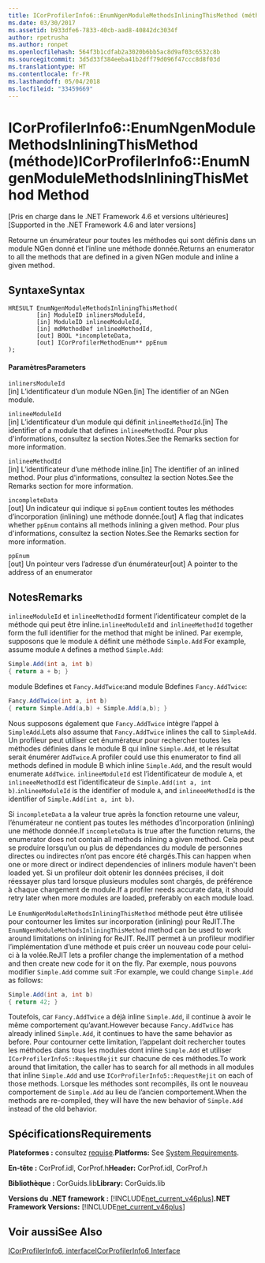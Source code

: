 ```yaml
---
title: ICorProfilerInfo6::EnumNgenModuleMethodsInliningThisMethod (méthode)
ms.date: 03/30/2017
ms.assetid: b933dfe6-7833-40cb-aad8-40842dc3034f
author: rpetrusha
ms.author: ronpet
ms.openlocfilehash: 564f3b1cdfab2a3020b6bb5ac8d9af03c6532c8b
ms.sourcegitcommit: 3d5d33f384eeba41b2dff79d096f47ccc8d8f03d
ms.translationtype: HT
ms.contentlocale: fr-FR
ms.lasthandoff: 05/04/2018
ms.locfileid: "33459669"
---
```

# <a name="icorprofilerinfo6enumngenmodulemethodsinliningthismethod-method"></a><span data-ttu-id="c8b72-102">ICorProfilerInfo6::EnumNgenModuleMethodsInliningThisMethod (méthode)</span><span class="sxs-lookup"><span data-stu-id="c8b72-102">ICorProfilerInfo6::EnumNgenModuleMethodsInliningThisMethod Method</span></span>
<span data-ttu-id="c8b72-103">[Pris en charge dans le .NET Framework 4.6 et versions ultérieures]</span><span class="sxs-lookup"><span data-stu-id="c8b72-103">[Supported in the .NET Framework 4.6 and later versions]</span></span>  
  
 <span data-ttu-id="c8b72-104">Retourne un énumérateur pour toutes les méthodes qui sont définis dans un module NGen donné et l’inline une méthode donnée.</span><span class="sxs-lookup"><span data-stu-id="c8b72-104">Returns an enumerator to all the methods that          are defined in  a given NGen module and          inline a given method.</span></span>  
  
## <a name="syntax"></a><span data-ttu-id="c8b72-105">Syntaxe</span><span class="sxs-lookup"><span data-stu-id="c8b72-105">Syntax</span></span>  
  
```  
HRESULT EnumNgenModuleMethodsInliningThisMethod(  
        [in] ModuleID inlinersModuleId,  
        [in] ModuleID inlineeModuleId,  
        [in] mdMethodDef inlineeMethodId,  
        [out] BOOL *incompleteData,  
        [out] ICorProfilerMethodEnum** ppEnum  
);  
```  
  
#### <a name="parameters"></a><span data-ttu-id="c8b72-106">Paramètres</span><span class="sxs-lookup"><span data-stu-id="c8b72-106">Parameters</span></span>  
 `inlinersModuleId`  
 <span data-ttu-id="c8b72-107">[in] L’identificateur d’un module NGen.</span><span class="sxs-lookup"><span data-stu-id="c8b72-107">[in] The identifier of an NGen module.</span></span>  
  
 `inlineeModuleId`  
 <span data-ttu-id="c8b72-108">[in] L’identificateur d’un module qui définit `inlineeMethodId`.</span><span class="sxs-lookup"><span data-stu-id="c8b72-108">[in] The identifier of a module that defines `inlineeMethodId`.</span></span> <span data-ttu-id="c8b72-109">Pour plus d'informations, consultez la section Notes.</span><span class="sxs-lookup"><span data-stu-id="c8b72-109">See the Remarks section for more information.</span></span>  
  
 `inlineeMethodId`  
 <span data-ttu-id="c8b72-110">[in] L’identificateur d’une méthode inline.</span><span class="sxs-lookup"><span data-stu-id="c8b72-110">[in] The identifier of an inlined method.</span></span> <span data-ttu-id="c8b72-111">Pour plus d'informations, consultez la section Notes.</span><span class="sxs-lookup"><span data-stu-id="c8b72-111">See the Remarks section for more information.</span></span>  
  
 `incompleteData`  
 <span data-ttu-id="c8b72-112">[out] Un indicateur qui indique si `ppEnum` contient toutes les méthodes d’incorporation (inlining) une méthode donnée.</span><span class="sxs-lookup"><span data-stu-id="c8b72-112">[out] A flag that indicates whether `ppEnum` contains all methods inlining a given method.</span></span>  <span data-ttu-id="c8b72-113">Pour plus d'informations, consultez la section Notes.</span><span class="sxs-lookup"><span data-stu-id="c8b72-113">See the Remarks section for more information.</span></span>  
  
 `ppEnum`  
 <span data-ttu-id="c8b72-114">[out] Un pointeur vers l’adresse d’un énumérateur</span><span class="sxs-lookup"><span data-stu-id="c8b72-114">[out] A pointer to the address of an enumerator</span></span>  
  
## <a name="remarks"></a><span data-ttu-id="c8b72-115">Notes</span><span class="sxs-lookup"><span data-stu-id="c8b72-115">Remarks</span></span>  
 <span data-ttu-id="c8b72-116">`inlineeModuleId` et `inlineeMethodId` forment l’identificateur complet de la méthode qui peut être inline.</span><span class="sxs-lookup"><span data-stu-id="c8b72-116">`inlineeModuleId` and `inlineeMethodId` together form the full identifier for the method that might be inlined.</span></span> <span data-ttu-id="c8b72-117">Par exemple, supposons que le module `A` définit une méthode `Simple.Add`:</span><span class="sxs-lookup"><span data-stu-id="c8b72-117">For example, assume module `A` defines a method `Simple.Add`:</span></span>  
  
```csharp  
Simple.Add(int a, int b)   
{ return a + b; }  
```  
  
 <span data-ttu-id="c8b72-118">module Bdefines et `Fancy.AddTwice`:</span><span class="sxs-lookup"><span data-stu-id="c8b72-118">and module Bdefines `Fancy.AddTwice`:</span></span>  
  
```csharp  
Fancy.AddTwice(int a, int b)   
{ return Simple.Add(a,b) + Simple.Add(a,b); }  
```  
  
 <span data-ttu-id="c8b72-119">Nous supposons également que `Fancy.AddTwice` intègre l’appel à `SimpleAdd`.</span><span class="sxs-lookup"><span data-stu-id="c8b72-119">Lets also assume that `Fancy.AddTwice` inlines the call to `SimpleAdd`.</span></span> <span data-ttu-id="c8b72-120">Un profileur peut utiliser cet énumérateur pour rechercher toutes les méthodes définies dans le module B qui inline `Simple.Add`, et le résultat serait énumérer `AddTwice`.</span><span class="sxs-lookup"><span data-stu-id="c8b72-120">A profiler could use this enumerator to find all methods defined in module B which inline `Simple.Add`, and the result would enumerate `AddTwice`.</span></span>  <span data-ttu-id="c8b72-121">`inlineeModuleId` est l’identificateur de module `A`, et `inlineeeMethodId` est l’identificateur de `Simple.Add(int a, int b)`.</span><span class="sxs-lookup"><span data-stu-id="c8b72-121">`inlineeModuleId` is the identifier of module `A`,   and `inlineeeMethodId` is the identifier of `Simple.Add(int a, int b)`.</span></span>  
  
 <span data-ttu-id="c8b72-122">Si `incompleteData` a la valeur true après la fonction retourne une valeur, l’énumérateur ne contient pas toutes les méthodes d’incorporation (inlining) une méthode donnée.</span><span class="sxs-lookup"><span data-stu-id="c8b72-122">If `incompleteData` is true after the function returns, the enumerator does not contain all methods inlining a given method.</span></span> <span data-ttu-id="c8b72-123">Cela peut se produire lorsqu’un ou plus de dépendances du module de personnes directes ou indirectes n’ont pas encore été chargés.</span><span class="sxs-lookup"><span data-stu-id="c8b72-123">This can happen when one or more direct or indirect dependencies of inliners module haven't been loaded yet.</span></span> <span data-ttu-id="c8b72-124">Si un profileur doit obtenir les données précises, il doit réessayer plus tard lorsque plusieurs modules sont chargés, de préférence à chaque chargement de module.</span><span class="sxs-lookup"><span data-stu-id="c8b72-124">If a profiler needs accurate data, it should retry later when more modules are loaded, preferably on each module load.</span></span>  
  
 <span data-ttu-id="c8b72-125">Le `EnumNgenModuleMethodsInliningThisMethod` méthode peut être utilisée pour contourner les limites sur incorporation (inlining) pour ReJIT.</span><span class="sxs-lookup"><span data-stu-id="c8b72-125">The `EnumNgenModuleMethodsInliningThisMethod` method can be used to work around limitations on inlining for ReJIT.</span></span> <span data-ttu-id="c8b72-126">ReJIT permet à un profileur modifier l’implémentation d’une méthode et puis créer un nouveau code pour celui-ci à la volée.</span><span class="sxs-lookup"><span data-stu-id="c8b72-126">ReJIT lets a profiler change the implementation of a method and then create new code for it on the fly.</span></span> <span data-ttu-id="c8b72-127">Par exemple, nous pouvons modifier `Simple.Add` comme suit :</span><span class="sxs-lookup"><span data-stu-id="c8b72-127">For example, we could change `Simple.Add` as follows:</span></span>  
  
```csharp  
Simple.Add(int a, int b)   
{ return 42; }  
```  
  
 <span data-ttu-id="c8b72-128">Toutefois, car `Fancy.AddTwice` a déjà inline `Simple.Add`, il continue à avoir le même comportement qu’avant.</span><span class="sxs-lookup"><span data-stu-id="c8b72-128">However because `Fancy.AddTwice` has already inlined `Simple.Add`, it continues to have the same behavior as before.</span></span> <span data-ttu-id="c8b72-129">Pour contourner cette limitation, l’appelant doit rechercher toutes les méthodes dans tous les modules dont inline `Simple.Add` et utiliser `ICorProfilerInfo5::RequestRejit` sur chacune de ces méthodes.</span><span class="sxs-lookup"><span data-stu-id="c8b72-129">To work around that limitation, the caller has to search for all methods in all modules that inline `Simple.Add` and use `ICorProfilerInfo5::RequestRejit` on each of those methods.</span></span> <span data-ttu-id="c8b72-130">Lorsque les méthodes sont recompilés, ils ont le nouveau comportement de `Simple.Add` au lieu de l’ancien comportement.</span><span class="sxs-lookup"><span data-stu-id="c8b72-130">When the methods are re-compiled, they will have the new behavior of `Simple.Add` instead of the old behavior.</span></span>  
  
## <a name="requirements"></a><span data-ttu-id="c8b72-131">Spécifications</span><span class="sxs-lookup"><span data-stu-id="c8b72-131">Requirements</span></span>  
 <span data-ttu-id="c8b72-132">**Plateformes :** consultez [requise](../../../../docs/framework/get-started/system-requirements.md).</span><span class="sxs-lookup"><span data-stu-id="c8b72-132">**Platforms:** See [System Requirements](../../../../docs/framework/get-started/system-requirements.md).</span></span>  
  
 <span data-ttu-id="c8b72-133">**En-tête :** CorProf.idl, CorProf.h</span><span class="sxs-lookup"><span data-stu-id="c8b72-133">**Header:** CorProf.idl, CorProf.h</span></span>  
  
 <span data-ttu-id="c8b72-134">**Bibliothèque :** CorGuids.lib</span><span class="sxs-lookup"><span data-stu-id="c8b72-134">**Library:** CorGuids.lib</span></span>  
  
 <span data-ttu-id="c8b72-135">**Versions du .NET framework :** [!INCLUDE[net_current_v46plus](../../../../includes/net-current-v46plus-md.md)]</span><span class="sxs-lookup"><span data-stu-id="c8b72-135">**.NET Framework Versions:** [!INCLUDE[net_current_v46plus](../../../../includes/net-current-v46plus-md.md)]</span></span>  
  
## <a name="see-also"></a><span data-ttu-id="c8b72-136">Voir aussi</span><span class="sxs-lookup"><span data-stu-id="c8b72-136">See Also</span></span>  
 [<span data-ttu-id="c8b72-137">ICorProfilerInfo6, interface</span><span class="sxs-lookup"><span data-stu-id="c8b72-137">ICorProfilerInfo6 Interface</span></span>](../../../../docs/framework/unmanaged-api/profiling/icorprofilerinfo6-interface.md)
